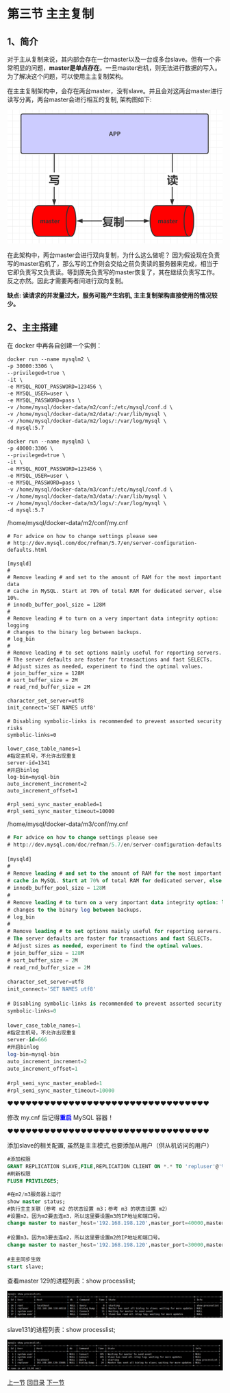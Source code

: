 

# 第三节 主主复制

## 1、简介

对于主从复制来说，其内部会存在一台master以及一台或多台slave。但有一个非常明显的问题，**master是单点存在**。一旦master宕机，则无法进行数据的写入。为了解决这个问题，可以使用主主复制架构。

在主主复制架构中，会存在两台master，没有slave。并且会对这两台master进行读写分离，两台master会进行相互的复制, 架构图如下:

![](./images/image-20200530012403644.png)

在此架构中，两台master会进行双向复制，为什么这么做呢？ 因为假设现在负责写的master宕机了，那么写的工作则会交给之前负责读的服务器来完成，相当于它即负责写又负责读。等到原先负责写的master恢复了，其在继续负责写工作。 反之亦然。因此才需要两者间进行双向复制。

**缺点: 读请求的并发量过大，服务可能产生宕机, 主主复制架构直接使用的情况较少。**



## 2、主主搭建

在 docker 中再各自创建一个实例：

```
docker run --name mysqlm2 \
-p 30000:3306 \
--privileged=true \
-it \
-e MYSQL_ROOT_PASSWORD=123456 \
-e MYSQL_USER=user \
-e MYSQL_PASSWORD=pass \
-v /home/mysql/docker-data/m2/conf:/etc/mysql/conf.d \
-v /home/mysql/docker-data/m2/data/:/var/lib/mysql \
-v /home/mysql/docker-data/m2/logs/:/var/log/mysql \
-d mysql:5.7

docker run --name mysqlm3 \
-p 40000:3306 \
--privileged=true \
-it \
-e MYSQL_ROOT_PASSWORD=123456 \
-e MYSQL_USER=user \
-e MYSQL_PASSWORD=pass \
-v /home/mysql/docker-data/m3/conf:/etc/mysql/conf.d \
-v /home/mysql/docker-data/m3/data/:/var/lib/mysql \
-v /home/mysql/docker-data/m3/logs/:/var/log/mysql \
-d mysql:5.7
```



/home/mysql/docker-data/m2/conf/my.cnf

```
# For advice on how to change settings please see
# http://dev.mysql.com/doc/refman/5.7/en/server-configuration-defaults.html

[mysqld]
#
# Remove leading # and set to the amount of RAM for the most important data
# cache in MySQL. Start at 70% of total RAM for dedicated server, else 10%.
# innodb_buffer_pool_size = 128M
#
# Remove leading # to turn on a very important data integrity option: logging
# changes to the binary log between backups.
# log_bin
#
# Remove leading # to set options mainly useful for reporting servers.
# The server defaults are faster for transactions and fast SELECTs.
# Adjust sizes as needed, experiment to find the optimal values.
# join_buffer_size = 128M
# sort_buffer_size = 2M
# read_rnd_buffer_size = 2M

character_set_server=utf8
init_connect='SET NAMES utf8'

# Disabling symbolic-links is recommended to prevent assorted security risks
symbolic-links=0

lower_case_table_names=1
#指定主机号，不允许出现重复
server-id=1341
#开启binlog
log-bin=mysql-bin
auto_increment_increment=2
auto_increment_offset=1

#rpl_semi_sync_master_enabled=1
#rpl_semi_sync_master_timeout=10000
```



/home/mysql/docker-data/m3/conf/my.cnf

```sql
# For advice on how to change settings please see
# http://dev.mysql.com/doc/refman/5.7/en/server-configuration-defaults.html

[mysqld]
#
# Remove leading # and set to the amount of RAM for the most important data
# cache in MySQL. Start at 70% of total RAM for dedicated server, else 10%.
# innodb_buffer_pool_size = 128M
#
# Remove leading # to turn on a very important data integrity option: logging
# changes to the binary log between backups.
# log_bin
#
# Remove leading # to set options mainly useful for reporting servers.
# The server defaults are faster for transactions and fast SELECTs.
# Adjust sizes as needed, experiment to find the optimal values.
# join_buffer_size = 128M
# sort_buffer_size = 2M
# read_rnd_buffer_size = 2M

character_set_server=utf8
init_connect='SET NAMES utf8'

# Disabling symbolic-links is recommended to prevent assorted security risks
symbolic-links=0

lower_case_table_names=1
#指定主机号，不允许出现重复
server-id=666
#开启binlog
log-bin=mysql-bin
auto_increment_increment=2
auto_increment_offset=1

#rpl_semi_sync_master_enabled=1
#rpl_semi_sync_master_timeout=10000
```



❤❤❤❤❤❤❤❤❤❤❤❤❤❤❤❤❤❤❤❤❤❤❤❤❤❤❤❤❤❤❤❤❤

修改 my.cnf 后记得<span style="color:blue;font-weight:bold;">重启</span> MySQL 容器！

❤❤❤❤❤❤❤❤❤❤❤❤❤❤❤❤❤❤❤❤❤❤❤❤❤❤❤❤❤❤❤❤❤



添加slave的相关配置, 虽然是主主模式,也要添加从用户（供从机访问的用户）

```sql
#添加权限
GRANT REPLICATION SLAVE,FILE,REPLICATION CLIENT ON *.* TO 'repluser'@'%' IDENTIFIED BY '123456';
#刷新权限
FLUSH PRIVILEGES;
```



```sql
#在m2/m3服务器上运行
show master status;
#执行主主关联（参考 m2 的状态设置 m3；参考 m3 的状态设置 m2）
#设置m2。因为m2要去连m3，所以这里要设置m3的IP地址和端口号。
change master to master_host='192.168.198.120',master_port=40000,master_user='repluser',master_password='123456',master_log_file='mysql-bin.000001',master_log_pos=1104;

#设置m3。因为m3要去连m2，所以这里要设置m2的IP地址和端口号。
change master to master_host='192.168.198.120',master_port=30000,master_user='repluser',master_password='123456',master_log_file='mysql-bin.000001',master_log_pos=1104;

#主主同步生效
start slave;
```



查看master 129的进程列表：show processlist;

![image-20210607143921793](./images/image-20210607143921793.png)



slave131的进程列表：show processlist;

![image-20210607143932355](./images/image-20210607143932355.png)





[上一节](verse02.html) [回目录](index.html) [下一节](verse04.html)